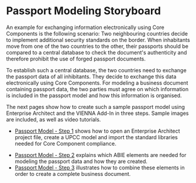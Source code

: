 # Passport Modeling Storyboard #

An example for exchanging information electronically using Core Components is the following scenario: Two neighbouring countries decide to implement additional security standards on the border. When inhabitants move from one of the two countries to the other, their passports should be compared to a central database to check the document's authenticity and therefore prohibit the use of forged passport documents.

To establish such a central database, the two countries need to exchange the passport data of all inhibitants. They decide to exchange this data electronically using Core Components. For modeling a business document containing passport data, the two parties must agree on which information is included in the passport model and how this information is organised.

The next pages show how to create such a sample passport model using Enterprise Architect and the VIENNA Add-In in three steps. Sample images are included, as well as video tutorials.

  * [Passport Model - Step 1](PassportModelStep1.md) shows how to open an Enterprise Architect project file, create a UPCC model and import the standard libraries needed for Core Component compliance.<br>
<ul><li><a href='PassportModelStep2.md'>Passport Model - Step 2</a> explains which ABIE elements are needed for modeling the passport data and how they are created.<br>
</li><li><a href='PassportModelStep3.md'>Passport Model - Step 3</a> illustrates how to combine these elements in order to create a complete business document.